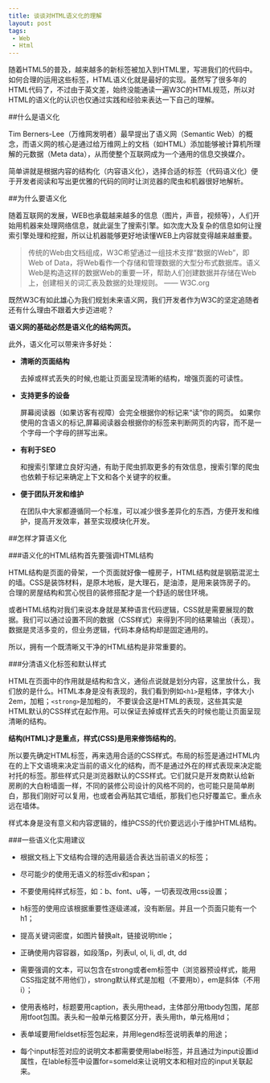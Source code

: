 ```yaml
---
title: 谈谈对HTML语义化的理解
layout: post
tags:
 - Web
 - Html
---
```


随着HTML5的普及，越来越多的新标签被加入到HTML里，写进我们的代码中。如何合理的运用这些标签，HTML语义化就是最好的实现。虽然写了很多年的HTML代码了，不过由于英文差，始终没能通读一遍W3C的HTML规范，所以对HTML的语义化的认识也仅通过实践和经验来表达一下自己的理解。

<!--more-->

##什么是语义化

Tim Berners-Lee（万维网发明者）最早提出了语义网（Semantic Web）的概念，而语义网的核心是通过给万维网上的文档（如HTML）添加能够被计算机所理解的元数据（Meta data），从而使整个互联网成为一个通用的信息交换媒介。

简单讲就是根据内容的结构化（内容语义化），选择合适的标签（代码语义化）便于开发者阅读和写出更优雅的代码的同时让浏览器的爬虫和机器很好地解析。

##为什么要语义化

随着互联网的发展，WEB也承载越来越多的信息（图片，声音，视频等），人们开始用机器来处理网络信息，就此诞生了搜索引擎。如次庞大及复杂的信息如何让搜索引擎处理和挖掘，所以让机器能够更好地读懂WEB上内容就变得越来越重要。

> 传统的Web由文档组成，W3C希望通过一组技术支撑“数据的Web”，即Web of Data，将Web看作一个存储和管理数据的大型分布式数据库。语义Web是构造这样的数据Web的重要一环，帮助人们创建数据并存储在Web上，创建相关的词汇表及数据的处理规则。 —— W3C.org

既然W3C有如此雄心为我们规划未来语义网，我们开发者作为W3C的坚定追随者还有什么理由不跟着大步迈进呢？

**语义网的基础必然是语义化的结构网页。**

此外，语义化可以带来许多好处：

- **清晰的页面结构**

	去掉或样式丢失的时候,也能让页面呈现清晰的结构，增强页面的可读性。
 
- **支持更多的设备**

	屏幕阅读器（如果访客有视障）会完全根据你的标记来“读”你的网页。
	如果你使用的含语义的标记,屏幕阅读器会根据你的标签来判断网页的内容，而不是一个字母一个字母的拼写出来。
 
- **有利于SEO**

	和搜索引擎建立良好沟通，有助于爬虫抓取更多的有效信息，搜索引擎的爬虫也依赖于标记来确定上下文和各个关键字的权重。
 
- **便于团队开发和维护**
 
	在团队中大家都遵循同一个标准，可以减少很多差异化的东西，方便开发和维护，提高开发效率，甚至实现模块化开发。

##怎样才算语义化

###语义化的HTML结构首先要强调HTML结构

HTML结构是页面的骨架，一个页面就好像一幢房子，HTML结构就是钢筋混泥土的墙。CSS是装饰材料，是原木地板，是大理石，是油漆，是用来装饰房子的。合理的房屋结构和赏心悦目的装修搭配才是一个舒适的居住环境。

或者HTML结构对我们来说本身就是某种语言代码逻辑，CSS就是需要展现的数据。我们可以通过设置不同的数据（CSS样式）来得到不同的结果输出（表现）。数据是灵活多变的，但业务逻辑，代码本身结构却是固定通用的。

所以，拥有一个既清晰又干净的HTML结构是非常重要的。

###分清语义化标签和默认样式

HTML在页面中的作用就是结构和含义，通俗点说就是划分内容，这里放什么，我们放的是什么。HTML本身是没有表现的，我们看到例如```<h1>```是粗体，字体大小2em，加粗；```<strong>```是加粗的， 不要误会这是HTML的表现，这些其实是HTML默认的CSS样式在起作用。可以保证去掉或样式丢失的时候也能让页面呈现清晰的结构。

**结构(HTML)才是重点，样式(CSS)是用来修饰结构的**。

所以要先确定HTML标签，再来选用合适的CSS样式。布局的标签是通过HTML内在的上下文语境来决定当前的语义化的结构，而不是通过外在的样式表现来决定能衬托的标签。那些样式只是浏览器默认的CSS样式。它们就只是开发商默认给新房刷的大白粉墙面一样，不同的装修公司设计的风格不同的，也可能只是简单刷白，那我们刚好可以复用，也或者会再贴其它墙纸，那我们也只好覆盖它。重点永远在墙体。

样式本身是没有意义和内容逻辑的，维护CSS的代价要远远小于维护HTML结构。

###一些语义化实用建议

- 根据文档上下文结构合理的选用最适合表达当前语义的标签；

- 尽可能少的使用无语义的标签div和span；

- 不要使用纯样式标签，如：b、font、u等，一切表现改用css设置；

- h标签的使用应该根据重要性逐级递减，没有断层。并且一个页面只能有一个h1；
 
- 提高关键词密度，如图片替换alt，链接说明title；
 
- 正确使用内容容器，如段落p，列表ul, ol, li, dl, dt, dd
 
- 需要强调的文本，可以包含在strong或者em标签中（浏览器预设样式，能用CSS指定就不用他们），strong默认样式是加粗（不要用b），em是斜体（不用i）；
 
- 使用表格时，标题要用caption，表头用thead，主体部分用tbody包围，尾部用tfoot包围。表头和一般单元格要区分开，表头用th，单元格用td；
 
- 表单域要用fieldset标签包起来，并用legend标签说明表单的用途；
 
- 每个input标签对应的说明文本都需要使用label标签，并且通过为input设置id属性，在lable标签中设置for=someld来让说明文本和相对应的input关联起来。



